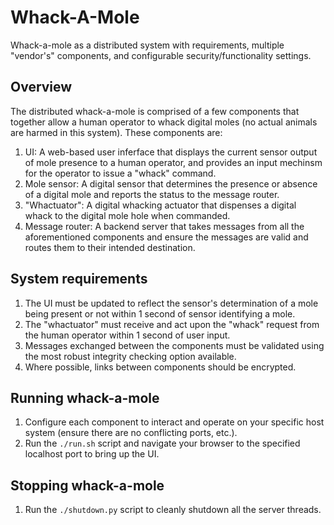 # Whack-A-Mole
Whack-a-mole as a distributed system with requirements, multiple "vendor's" components, and configurable security/functionality settings.

## Overview
The distributed whack-a-mole is comprised of a few components that together allow a human operator to whack digital moles (no actual animals are harmed in this system). These components are:

1. UI: A web-based user inferface that displays the current sensor output of mole presence to a human operator, and provides an input mechinsm for the operator to issue a "whack" command.
2. Mole sensor: A digital sensor that determines the presence or absence of a digital mole and reports the status to the message router.
3. "Whactuator": A digital whacking actuator that dispenses a digital whack to the digital mole hole when commanded.
4. Message router: A backend server that takes messages from all the aforementioned components and ensure the messages are valid and routes them to their intended destination.

## System requirements
1. The UI must be updated to reflect the sensor's determination of a mole being present or not within 1 second of sensor identifying a mole.
2. The "whactuator" must receive and act upon the "whack" request from the human operator within 1 second of user input.
3. Messages exchanged between the components must be validated using the most robust integrity checking option available.
4. Where possible, links between components should be encrypted.

## Running whack-a-mole
1. Configure each component to interact and operate on your specific host system (ensure there are no conflicting ports, etc.).
2. Run the `./run.sh` script and navigate your browser to the specified localhost port to bring up the UI.

## Stopping whack-a-mole
1. Run the `./shutdown.py` script to cleanly shutdown all the server threads.
